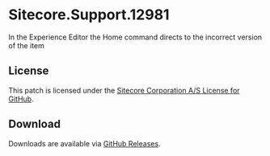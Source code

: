 # Sitecore.Support.12981
In the Experience Editor the Home command directs to the incorrect version of the item

## License  
This patch is licensed under the [Sitecore Corporation A/S License for GitHub](https://github.com/sitecoresupport/Sitecore.Support.12981/blob/master/LICENSE).  

## Download  
Downloads are available via [GitHub Releases](https://github.com/sitecoresupport/Sitecore.Support.12981/releases).  
